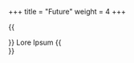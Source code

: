 +++
title = "Future"
weight = 4
+++

{{<section title="So, what's next?">}}
	Lore Ipsum
{{</section>}}
